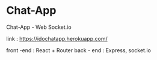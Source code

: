 # Chat-App
Chat-App - Web Socket.io 

link : 
https://idochatapp.herokuapp.com/

front -end : React + Router 
back - end : Express, socket.io
